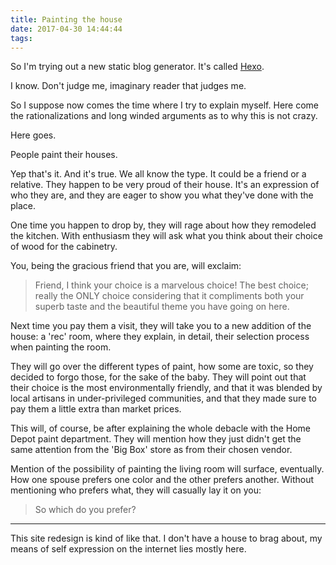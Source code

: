 ```yaml
---
title: Painting the house
date: 2017-04-30 14:44:44
tags:
---
```


So I'm trying out a new static blog generator. It's called [Hexo](https://hexo.io).

I know. Don't judge me, imaginary reader that judges me.

So I suppose now comes the time where I try to explain myself. Here come the rationalizations and long winded arguments as to why this is not crazy.

Here goes.

People paint their houses.

Yep that's it. And it's true. We all know the type. It could be a friend or a relative. They happen to be very proud of their house. It's an expression of who they are, and they are eager to show you what they've done with the place.

One time you happen to drop by, they will rage about how they remodeled the kitchen. With enthusiasm they will ask what you think about their choice of wood for the cabinetry.

You, being the gracious friend that you are, will exclaim:

> Friend, I think your choice is a marvelous choice! The best choice; really the ONLY choice considering that it compliments both your superb taste and the beautiful theme you have going on here.

Next time you pay them a visit, they will take you to a new addition of the house: a 'rec' room, where they explain, in detail, their selection process when painting the room.

They will go over the different types of paint, how some are toxic, so they decided to forgo those, for the sake of the baby. They will point out that their choice is the most environmentally friendly, and that it was blended by local artisans in under-privileged communities, and that they made sure to pay them a little extra than market prices.

This will, of course, be after explaining the whole debacle with the Home Depot paint department. They will mention how they just didn't get the same attention from the 'Big Box' store as from their chosen vendor.

Mention of the possibility of painting the living room will surface, eventually. How one spouse prefers one color and the other prefers another. Without mentioning who prefers what, they will casually lay it on you:

> So which do you prefer?

---

This site redesign is kind of like that. I don't have a house to brag about, my means of self expression on the internet lies mostly here.
